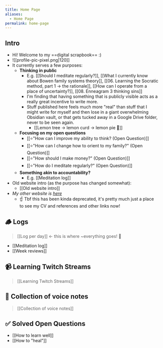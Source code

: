 ```yaml
---
title: Home Page
aliases:
  - Home Page
permalink: home-page
---
```

## Intro
- Hi! Welcome to my ==digital scrapbook== :) 
-  ![[profile-pic-pixel.png|120]]
- It currently serves a few purposes:
	- **Thinking in public**
		- E.g. [[Should I meditate regularly?]], [[What I currently know about Bowen family systems theory]], [[06. Learning the Socratic method, part 1 → the rationale]], [[How can I operate from a place of uncertainty?]], [[08. Enneagram 3 thinking sins]]
		- I'm finding that having something that is publicly visible acts as a really great incentive to write more. 
		- Stuff published here feels much more "real" than stuff that I might write for myself and then lose in a giant overwhelming Obsidian vault, or that gets tucked away in a Google Drive folder, never to be seen again.
			- [[Lemon tree → lemon curd → lemon pie 🍋]]
	- **Focusing on my open questions**
		- [[⭐️"How can I improve my ability to think? (Open Question)]]
		- [[⭐️"How can I change how to orient to my family?" (Open Question)]]
		- [[⭐️"How should I make money?" (Open Question)]]
		- [[⭐️"How do I meditate regularly?" (Open Question)]]
	- **Something akin to accountability?**
		- E.g. [[Meditation log]]
- Old website intro (as the purpose has changed somewhat):
	- [[Old website intro]]
- *My other website is [here](https://www.alexislearning.me/)*
	- ☝️ Tbf this has been kinda deprecated, it's pretty much just a place to see my <span class="text-green">CV and references and other links</span> now!
## 🪵 Logs
> [[Log per day]] ← <span class="text-red">this is where ~everything goes!</span> 🚨
- [[Meditation log]]
- [[Week reviews]]
## 📹 Learning Twitch Streams
> [[Learning Twitch Streams]]
## 🎤 Collection of voice notes
> [[Collection of voice notes]]
## ✅ Solved Open Questions
- [[How to learn well]]
- [[How to "heal"]]
